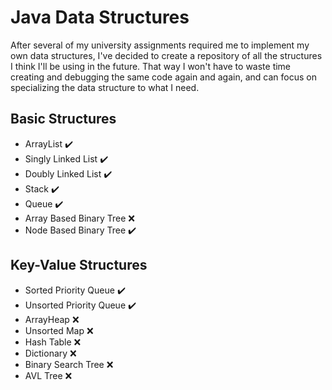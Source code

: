 # Java Data Structures
After several of my university assignments required me to implement my own data structures, I've decided to create a repository of all the structures I think 
I'll be using in the future. That way I won't have to waste time creating and debugging the same code again and again, and can focus on specializing the data structure 
to what I need.

## Basic Structures
- ArrayList :heavy_check_mark:
- Singly Linked List :heavy_check_mark:
- Doubly Linked List :heavy_check_mark:
- Stack :heavy_check_mark:
- Queue :heavy_check_mark:
- Array Based Binary Tree :x:
- Node Based Binary Tree :heavy_check_mark:
	
	
## Key-Value Structures
- Sorted Priority Queue :heavy_check_mark:
- Unsorted Priority Queue :heavy_check_mark:
- ArrayHeap :x:
- Unsorted Map :x:
- Hash Table :x:
- Dictionary :x:
- Binary Search Tree :x:
- AVL Tree :x:
